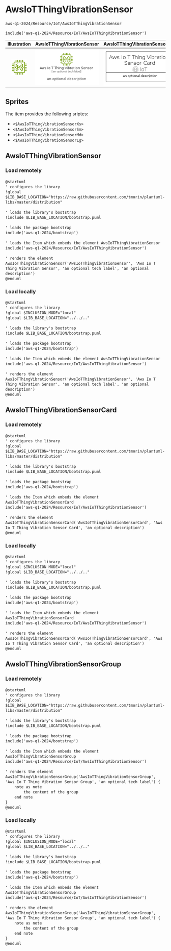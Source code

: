 # AwsIoTThingVibrationSensor


```text
aws-q1-2024/Resource/IoT/AwsIoTThingVibrationSensor
```

```text
include('aws-q1-2024/Resource/IoT/AwsIoTThingVibrationSensor')
```



| Illustration | AwsIoTThingVibrationSensor | AwsIoTThingVibrationSensorCard | AwsIoTThingVibrationSensorGroup |
| :---: | :---: | :---: | :---: |
| ![illustration for Illustration](../../../aws-q1-2024/Resource/IoT/AwsIoTThingVibrationSensor.png) | ![illustration for AwsIoTThingVibrationSensor](../../../aws-q1-2024/Resource/IoT/AwsIoTThingVibrationSensor.Local.png) | ![illustration for AwsIoTThingVibrationSensorCard](../../../aws-q1-2024/Resource/IoT/AwsIoTThingVibrationSensorCard.Local.png) | ![illustration for AwsIoTThingVibrationSensorGroup](../../../aws-q1-2024/Resource/IoT/AwsIoTThingVibrationSensorGroup.Local.png) |



## Sprites
The item provides the following sriptes:

- `<$AwsIoTThingVibrationSensorXs>`
- `<$AwsIoTThingVibrationSensorSm>`
- `<$AwsIoTThingVibrationSensorMd>`
- `<$AwsIoTThingVibrationSensorLg>`





## AwsIoTThingVibrationSensor

### Load remotely
```plantuml
@startuml
' configures the library
!global $LIB_BASE_LOCATION="https://raw.githubusercontent.com/tmorin/plantuml-libs/master/distribution"

' loads the library's bootstrap
!include $LIB_BASE_LOCATION/bootstrap.puml

' loads the package bootstrap
include('aws-q1-2024/bootstrap')

' loads the Item which embeds the element AwsIoTThingVibrationSensor
include('aws-q1-2024/Resource/IoT/AwsIoTThingVibrationSensor')

' renders the element
AwsIoTThingVibrationSensor('AwsIoTThingVibrationSensor', 'Aws Io T Thing Vibration Sensor', 'an optional tech label', 'an optional description')
@enduml
```

### Load locally
```plantuml
@startuml
' configures the library
!global $INCLUSION_MODE="local"
!global $LIB_BASE_LOCATION="../../.."

' loads the library's bootstrap
!include $LIB_BASE_LOCATION/bootstrap.puml

' loads the package bootstrap
include('aws-q1-2024/bootstrap')

' loads the Item which embeds the element AwsIoTThingVibrationSensor
include('aws-q1-2024/Resource/IoT/AwsIoTThingVibrationSensor')

' renders the element
AwsIoTThingVibrationSensor('AwsIoTThingVibrationSensor', 'Aws Io T Thing Vibration Sensor', 'an optional tech label', 'an optional description')
@enduml
```

## AwsIoTThingVibrationSensorCard

### Load remotely
```plantuml
@startuml
' configures the library
!global $LIB_BASE_LOCATION="https://raw.githubusercontent.com/tmorin/plantuml-libs/master/distribution"

' loads the library's bootstrap
!include $LIB_BASE_LOCATION/bootstrap.puml

' loads the package bootstrap
include('aws-q1-2024/bootstrap')

' loads the Item which embeds the element AwsIoTThingVibrationSensorCard
include('aws-q1-2024/Resource/IoT/AwsIoTThingVibrationSensor')

' renders the element
AwsIoTThingVibrationSensorCard('AwsIoTThingVibrationSensorCard', 'Aws Io T Thing Vibration Sensor Card', 'an optional description')
@enduml
```

### Load locally
```plantuml
@startuml
' configures the library
!global $INCLUSION_MODE="local"
!global $LIB_BASE_LOCATION="../../.."

' loads the library's bootstrap
!include $LIB_BASE_LOCATION/bootstrap.puml

' loads the package bootstrap
include('aws-q1-2024/bootstrap')

' loads the Item which embeds the element AwsIoTThingVibrationSensorCard
include('aws-q1-2024/Resource/IoT/AwsIoTThingVibrationSensor')

' renders the element
AwsIoTThingVibrationSensorCard('AwsIoTThingVibrationSensorCard', 'Aws Io T Thing Vibration Sensor Card', 'an optional description')
@enduml
```

## AwsIoTThingVibrationSensorGroup

### Load remotely
```plantuml
@startuml
' configures the library
!global $LIB_BASE_LOCATION="https://raw.githubusercontent.com/tmorin/plantuml-libs/master/distribution"

' loads the library's bootstrap
!include $LIB_BASE_LOCATION/bootstrap.puml

' loads the package bootstrap
include('aws-q1-2024/bootstrap')

' loads the Item which embeds the element AwsIoTThingVibrationSensorGroup
include('aws-q1-2024/Resource/IoT/AwsIoTThingVibrationSensor')

' renders the element
AwsIoTThingVibrationSensorGroup('AwsIoTThingVibrationSensorGroup', 'Aws Io T Thing Vibration Sensor Group', 'an optional tech label') {
    note as note
        the content of the group
    end note
}
@enduml
```

### Load locally
```plantuml
@startuml
' configures the library
!global $INCLUSION_MODE="local"
!global $LIB_BASE_LOCATION="../../.."

' loads the library's bootstrap
!include $LIB_BASE_LOCATION/bootstrap.puml

' loads the package bootstrap
include('aws-q1-2024/bootstrap')

' loads the Item which embeds the element AwsIoTThingVibrationSensorGroup
include('aws-q1-2024/Resource/IoT/AwsIoTThingVibrationSensor')

' renders the element
AwsIoTThingVibrationSensorGroup('AwsIoTThingVibrationSensorGroup', 'Aws Io T Thing Vibration Sensor Group', 'an optional tech label') {
    note as note
        the content of the group
    end note
}
@enduml
```

